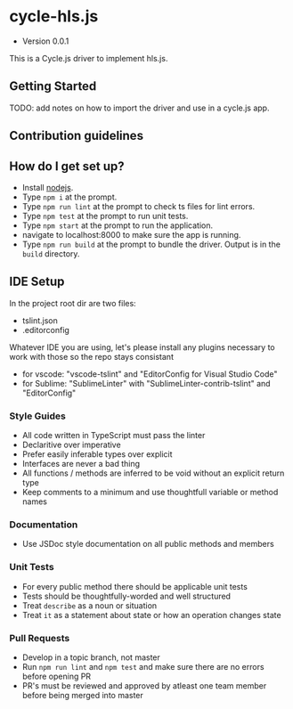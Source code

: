 # cycle-hls.js

* Version 0.0.1

This is a Cycle.js driver to implement hls.js. 

## Getting Started

TODO: add notes on how to import the driver and use in a cycle.js app. 

## Contribution guidelines

## How do I get set up?

* Install [nodejs](http://nodejs.org).
* Type `npm i` at the prompt.
* Type `npm run lint` at the prompt to check ts files for lint errors.
* Type `npm test` at the prompt to run unit tests.
* Type `npm start` at the prompt to run the application.
* navigate to localhost:8000 to make sure the app is running.
* Type `npm run build` at the prompt to bundle the driver. Output is in the `build` directory.

## IDE Setup
In the project root dir are two files:

* tslint.json
* .editorconfig

Whatever IDE you are using, let's please install any plugins necessary to work with those so the repo stays consistant

* for vscode: "vscode-tslint" and "EditorConfig for Visual Studio Code"
* for Sublime: "SublimeLinter" with "SublimeLinter-contrib-tslint" and "EditorConfig"

### Style Guides

* All code written in TypeScript must pass the linter
* Declaritive over imperative
* Prefer easily inferable types over explicit
* Interfaces are never a bad thing
* All functions / methods are inferred to be void without an explicit return type
* Keep comments to a minimum and use thoughtfull variable or method names

### Documentation

* Use JSDoc style documentation on all public methods and members

### Unit Tests

* For every public method there should be applicable unit tests
* Tests should be thoughtfully-worded and well structured
* Treat `describe` as a noun or situation
* Treat `it` as a statement about state or how an operation changes state

### Pull Requests

* Develop in a topic branch, not master
* Run `npm run lint` and `npm test` and make sure there are no errors before opening PR
* PR's must be reviewed and approved by atleast one team member before being merged into master
